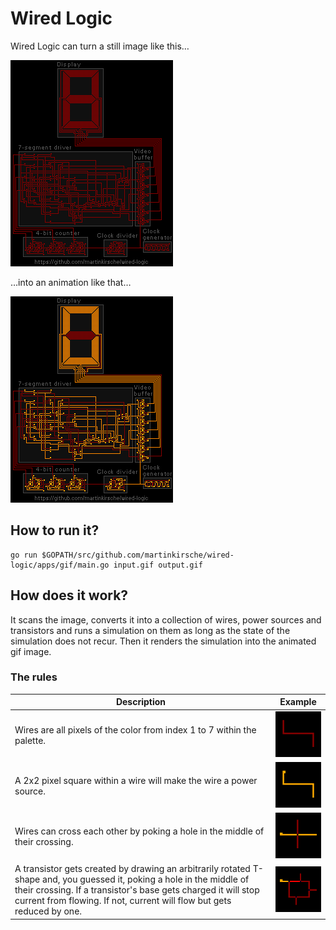 Wired Logic
===========

Wired Logic can turn a still image like this…

![input image](examples/input.gif)

…into an animation like that…

![output image](examples/output.gif)

How to run it?
--------------

    go run $GOPATH/src/github.com/martinkirsche/wired-logic/apps/gif/main.go input.gif output.gif
    
How does it work?
-----------------

It scans the image, converts it into a collection of wires, power sources and
transistors and runs a simulation on them as long as the state of the 
simulation does not recur. Then it renders the simulation into the animated
gif image.

### The rules

Description | Example  
------------|--------
Wires are all pixels of the color from index 1 to 7 within the palette. | ![wire](examples/wire.gif) 
A 2x2 pixel square within a wire will make the wire a power source. | ![wire](examples/source.gif)
Wires can cross each other by poking a hole in the middle of their crossing. | ![wire](examples/crossing.gif)
A transistor gets created by drawing an arbitrarily rotated T-shape and, you guessed it, poking a hole in the middle of their crossing. If a transistor's base gets charged it will stop current from flowing. If not, current will flow but gets reduced by one. | ![wire](examples/transistor.gif)